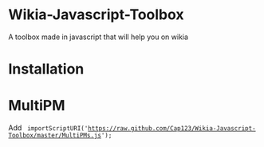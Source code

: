 Wikia-Javascript-Toolbox
========================

A toolbox made in javascript that will help you on wikia

Installation
============

MultiPM
=======

Add
<code>
importScriptURI('https://raw.github.com/Cap123/Wikia-Javascript-Toolbox/master/MultiPMs.js');
</code>
